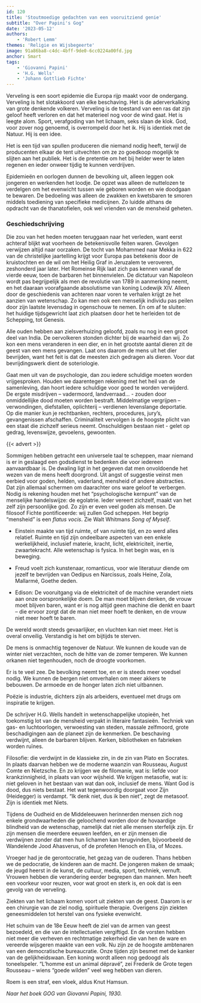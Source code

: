 ```yaml
---
id: 120
title: 'Stoutmoedige gedachten van een vooruitziend genie'
subtitle: "Over Papini's Gog"
date: '2023-05-12'
authors:
    - 'Robert Lemm'
themes: 'Religie en Wijsbegeerte'
image: 91a86ba8-c4dc-4bff-9de0-6cc0224a00fd.jpg
anchor: Smart
tags:
    - 'Giovanni Papini'
    - 'H.G. Wells'
    - 'Johann Gottlieb Fichte'
---
```


Verveling is een soort epidemie die Europa rijp maakt voor de ondergang. Verveling is het slotakkoord van elke beschaving. Het is de aderverkalking van grote denkende volkeren. Verveling is de toestand van een ras dat zijn geloof heeft verloren en dat het materieel nog voor de wind gaat. Het is leegte alom. Sport, verafgoding van het lichaam, seks slaan de klok. God, voor zover nog genoemd, is overrompeld  door het ik. Hij is identiek met de Natuur. Hij is een idee.

Het is een tijd van spullen produceren die niemand nodig heeft, terwijl de producenten elkaar de tent uitvechten om ze zo goedkoop mogelijk te slijten aan het publiek. Het is de pretentie om het bij helder weer te laten regenen en ieder onweer tijdig te kunnen verdrijven.

Epidemieën en oorlogen dunnen de bevolking uit, alleen leggen ook jongeren en werkenden het loodje.  De opzet was alleen de nuttelozen te verdelgen om het evenwicht tussen wie geboren worden en wie doodgaan te bewaren. De bedoeling was alleen de zwakken en kwetsbaren te smoren middels toediening van specifieke medicijnen. Zo luidde althans  de opdracht van de thanatofielen, ook wel vrienden van de mensheid geheten. 

### Geschiedschrijving

Die zou van het heden moeten teruggaan naar het verleden, want eerst achteraf blijkt wat voorheen de betekenisvolle feiten waren. Gevolgen verwijzen altijd naar oorzaken. De tocht van Mohammed naar Mekka in 622 van de christelijke jaartelling krijgt voor Europa pas betekenis door de kruistochten en de wil om het Heilig Graf in Jeruzalem te veroveren, zeshonderd jaar later. Het Romeinse Rijk laat zich pas kennen vanaf de vierde eeuw, toen de barbaren het binnenvielen. De dictatuur van Napoleon wordt pas begrijpelijk als men de revolutie van 1789 in aanmerking neemt, en het daaraan voorafgaande absolutisme van koning Lodewijk XIV. Alleen door de geschiedenis van achteren naar voren te verhalen krijgt ze het aanzien van wetenschap. Zo kan men ook een menselijk individu pas peilen door zijn laatste levensdag in ogenschouw te nemen. En om af te sluiten:  het huidige tijdsgewricht laat zich plaatsen door het te herleiden tot de Schepping, tot Genesis. 

Alle ouden hebben aan zielsverhuizing geloofd, zoals nu nog in een groot deel van India. De oervolkeren stonden dichter bij de waarheid dan wij. Zo kon een mens veranderen in een dier, en in het grootste aantal dieren zit de geest van een mens gevangen. Laat ons daarom de mens uit het dier bevrijden, want het feit is dat de meesten zich gedragen als dieren. Voor dat bevrijdingswerk dient de soteriologie.

Gaat men uit van de psychologie, dan zou iedere schuldige moeten worden vrijgesproken. Houden we daarentegen rekening met het heil van de samenleving, dan hoort iedere schuldige voor goed te worden verwijderd. De ergste misdrijven – vadermoord, landverraad… - zouden door onmiddellijke dood moeten worden bestraft. Middelmatige vergrijpen – verwondingen, diefstallen, oplichterij – verdienen levenslange deportatie. Op die manier kun je rechtbanken, rechters, procedures, jury’s,  gevangenissen afschaffen. Criminaliteit vervolgen is de hoogste plicht van een staat die zichzelf serieus neemt.  Onschuldigen bestaan niet - gelet op gedrag, levenswijze, gevoelens, gewoonten.

{{< advert >}}

Sommigen hebben getracht een universele taal te scheppen, maar niemand is er in geslaagd een godsdienst te bedenken die voor iedereen aanvaardbaar is. De dwaling ligt in het gegeven dat men onvoldoende het wezen van de mens heeft doorgrond. Uit angst of suggestie veinst men eerbied voor goden, helden, vaderland, mensheid of andere abstracties. Dat zijn allemaal schermen om daarachter ons ware geloof te verbergen. Nodig is rekening houden met het “psychologische kernpunt” van de menselijke handelswijze: de egolatrie. Ieder vereert zichzelf, maakt van het zelf zijn persoonlijke god. Zo zijn er even veel goden als mensen. De filosoof Fichte pontificeerde: wij zullen God scheppen. Het begrip “mensheid” is een _flatus vocis_. Zie Walt Whitmans _Song of Myself_.

- Einstein maakte van tijd ruimte, of van ruimte tijd, en zo werd alles relatief. Ruimte en tijd zijn ondeelbare aspecten van een enkele werkelijkheid, inclusief materie, kracht, licht, elektriciteit, inertie, zwaartekracht. Alle wetenschap is fysica. In het begin was, en is beweging.

- Freud voelt zich kunstenaar, romanticus, voor wie literatuur diende om jezelf te bevrijden van Oedipus en Narcissus, zoals Heine, Zola, Mallarmé, Goethe deden.

- Edison: De vooruitgang via de elektriciteit of de machine verandert niets aan onze oorspronkelijke doem. De man moet blijven denken, de vrouw moet blijven baren, want er is nog altijd geen machine die denkt en baart – die ervoor zorgt dat de man niet meer hoeft te denken, en de vrouw niet meer hoeft te baren.

De wereld wordt steeds gevaarlijker, en vluchten kan niet meer. Het is overal onveilig. Verstandig is het om bijtijds te sterven.

De mens is onmachtig tegenover de Natuur. We kunnen de koude van de winter niet verzachten, noch de hitte van de zomer temperen. We kunnen orkanen niet tegenhouden, noch de droogte voorkomen.

Er is te veel zee. De bevolking neemt toe, en er is steeds meer voedsel nodig. We kunnen de bergen niet omverhalen om meer akkers te bebouwen. De armoede en de honger laten zich niet uitbannen.

Poëzie is industrie, dichters zijn als arbeiders, eventueel met drugs om inspiratie te krijgen.

De schrijver H.G. Wells handelt in wetenschappelijke utopieën, het toekomstig lot van de mensheid verpakt in literaire fantasieën. Techniek van gas- en luchtoorlogen, verwoesting van steden, massale zelfmoord, grote beschadigingen aan de planeet zijn de kenmerken. De beschaving verdwijnt, alleen de barbaren blijven. Kerken, bibliotheken en fabrieken worden ruïnes.

Filosofie: die verdwijnt in de klassieke zin, in de zin van Plato en Socrates. In plaats daarvan hebben we de moderne waanzin van Rousseau, August Comte en Nietzsche. En zo krijgen we de filomanie, wat is: liefde voor krankzinnigheid, in plaats van voor wijsheid. We krijgen metasofie, wat is: niet geloven in het bestaan van wat dan ook, inclusief de mens. Want God is dood, dus niets bestaat. Het wat tegenwoordig doorgaat voor Zijn (Heidegger) is verdampt. “Ik denk niet, dus ik ben niet”, zegt de metasoof. Zijn is identiek met Niets.

Tijdens de Oudheid en de Middeleeuwen herinnerden mensen zich nog enkele grondwaarheden die geloochend worden door de hovaardige blindheid van de wetenschap, namelijk dat niet alle mensen sterfelijk zijn. Er zijn mensen die meerdere eeuwen leefden, en er zijn mensen die verdwijnen zonder dat men hun lichamen kan terugvinden, bijvoorbeeld de Wandelende Jood Ahasverus, of de profeten Henoch en Elia, of Mozes.

Vroeger had je de gerontocratie, het gezag van de ouderen. Thans hebben we de pedocratie, de kinderen aan de macht. De jongeren maken de smaak; de jeugd heerst in de kunst, de cultuur, media, sport, techniek, vernuft. Vrouwen hebben die verandering eerder begrepen dan mannen. Men heeft een voorkeur voor reuzen, voor wat groot en sterk is, en ook dat is een gevolg van de verveling.

Ziekten van het lichaam komen voort uit ziekten van de geest. Daarom is er een chirurgie van de ziel nodig, spirituele therapie. Overigens zijn ziekten geneesmiddelen tot herstel van ons fysieke evenwicht.

Het schuim van de 18e Eeuw heeft de ziel van de armen van geest bezoedeld, en die van de intellectuelen vergiftigd. En de vorsten hebben niet meer die verheven en rechtmatige zekerheid die van hen de ware en vereerde wijsgeren maakte van een volk. Nu zijn ze de hoogste ambtenaren van een democratische bureaucratie. Onze  tijden zijn besmet met de kanker van de gelijkheidswaan. Een  koning wordt alleen nog gedoogd  als toneelspeler. “L’homme est un animal dépravé”, zei Frederik de Grote tegen Rousseau – wiens “goede wilden” veel weg hebben van dieren.

Roem is een straf, een vloek, aldus Knut Hamsun.

_Naar het boek GOG van Giovanni Papini, 1930._
